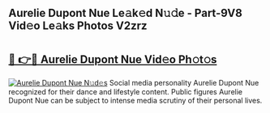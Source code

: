 ## Aurelie Dupont Nue Le𝚊k𝚎d N𝚞𝚍e - Part-9V8 Vid𝚎o Le𝚊ks Photos V2zrz

# <h2><a href="http://fb16c0w.evod.top/?m=Aurelie+Dupont+Nue">🔗 👉🔴 Aurelie Dupont Nue Vid𝚎o Ph𝚘t𝚘s</a></h2>

[![Aurelie Dupont Nue N𝚞d𝚎s](https://i.imgur.com/8V9OHl7.gif)](http://fb16c0w.evod.top/?m=Aurelie+Dupont+Nue)
Social media personality Aurelie Dupont Nue recognized for their dance and lifestyle content. Public figures Aurelie Dupont Nue can be subject to intense media scrutiny of their personal lives. 
